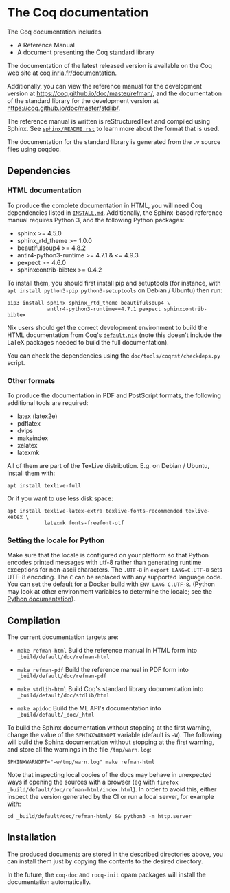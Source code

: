 The Coq documentation
=====================

The Coq documentation includes

- A Reference Manual
- A document presenting the Coq standard library

The documentation of the latest released version is available on the Coq
web site at [coq.inria.fr/documentation](http://coq.inria.fr/documentation).

Additionally, you can view the reference manual for the development version
at <https://coq.github.io/doc/master/refman/>, and the documentation of the
standard library for the development version at
<https://coq.github.io/doc/master/stdlib/>.

The reference manual is written is reStructuredText and compiled
using Sphinx. See [`sphinx/README.rst`](sphinx/README.rst)
to learn more about the format that is used.

The documentation for the standard library is generated from
the `.v` source files using coqdoc.

Dependencies
------------

### HTML documentation

To produce the complete documentation in HTML, you will need Coq dependencies
listed in [`INSTALL.md`](../INSTALL.md). Additionally, the Sphinx-based
reference manual requires Python 3, and the following Python packages:

  - sphinx >= 4.5.0
  - sphinx_rtd_theme >= 1.0.0
  - beautifulsoup4 >= 4.8.2
  - antlr4-python3-runtime >= 4.7.1 & <= 4.9.3
  - pexpect >= 4.6.0
  - sphinxcontrib-bibtex >= 0.4.2

To install them, you should first install pip and setuptools (for instance,
with `apt install python3-pip python3-setuptools` on Debian / Ubuntu) then run:

    pip3 install sphinx sphinx_rtd_theme beautifulsoup4 \
                 antlr4-python3-runtime==4.7.1 pexpect sphinxcontrib-bibtex

Nix users should get the correct development environment to build the
HTML documentation from Coq's [`default.nix`](../default.nix) (note this
doesn't include the LaTeX packages needed to build the full documentation).

You can check the dependencies using the `doc/tools/coqrst/checkdeps.py` script.

### Other formats

To produce the documentation in PDF and PostScript formats, the following
additional tools are required:

  - latex (latex2e)
  - pdflatex
  - dvips
  - makeindex
  - xelatex
  - latexmk

All of them are part of the TexLive distribution. E.g. on Debian / Ubuntu,
install them with:

    apt install texlive-full

Or if you want to use less disk space:

    apt install texlive-latex-extra texlive-fonts-recommended texlive-xetex \
                latexmk fonts-freefont-otf

### Setting the locale for Python

Make sure that the locale is configured on your platform so that Python encodes
printed messages with utf-8 rather than generating runtime exceptions
for non-ascii characters.  The `.UTF-8` in `export LANG=C.UTF-8` sets UTF-8 encoding.
The `C` can be replaced with any supported language code.  You can set the default
for a Docker build with `ENV LANG C.UTF-8`.  (Python may look at other
environment variables to determine the locale; see the
[Python documentation](https://docs.python.org/3/library/locale.html#locale.getdefaultlocale)).

Compilation
-----------

The current documentation targets are:

- `make refman-html`
  Build the reference manual in HTML form into `_build/default/doc/refman-html`

- `make refman-pdf`
  Build the reference manual in PDF form into `_build/default/doc/refman-pdf`

- `make stdlib-html`
  Build Coq's standard library documentation into `_build/default/doc/stdlib/html`

- `make apidoc`
  Build the ML API's documentation into `_build/default/_doc/_html`

To build the Sphinx documentation without stopping at the first
warning, change the value of the `SPHINXWARNOPT` variable (default is
`-W`). The following will build the Sphinx documentation without
stopping at the first warning, and store all the warnings in the file
`/tmp/warn.log`:

```
SPHINXWARNOPT="-w/tmp/warn.log" make refman-html
```

Note that inspecting local copies of the docs may behave in unexpected ways if
opening the sources with a browser (eg with `firefox
_build/default/doc/refman-html/index.html`). In order to avoid this, either
inspect the version generated by the CI or run a local server, for example
with:
```
cd _build/default/doc/refman-html/ && python3 -m http.server
```

Installation
------------

The produced documents are stored in the described directories above,
you can install them just by copying the contents to the desired
directory.

In the future, the `coq-doc` and `rocq-init` opam packages will
install the documentation automatically.

